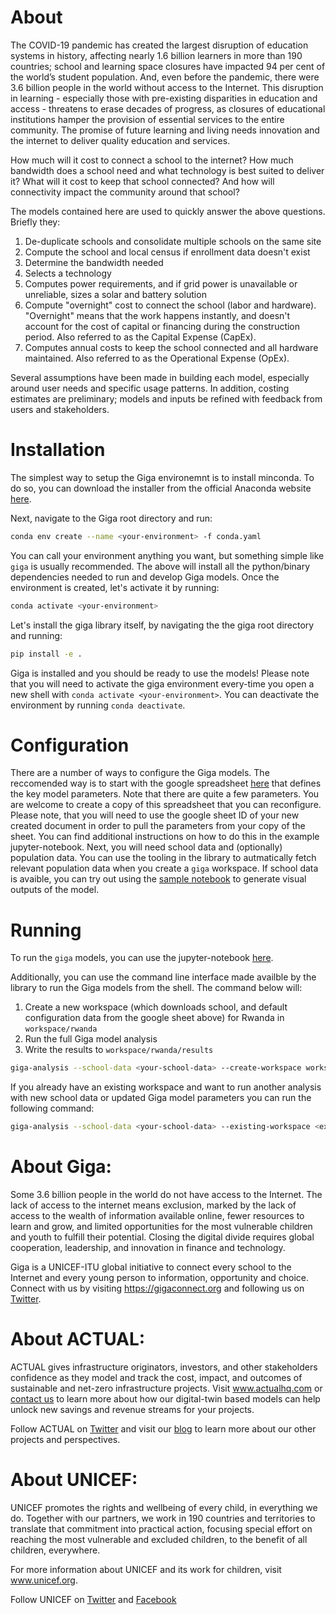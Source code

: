 # About

The COVID-19 pandemic has created the largest disruption of education systems in history, affecting nearly 1.6 billion learners in more than 190 countries; school and learning space closures have impacted 94 per cent of the world’s student population. And, even before the pandemic, there were 3.6 billion people in the world without access to the Internet. This disruption in learning - especially those with pre-existing disparities in education and access - threatens to erase decades of progress, as closures of educational institutions hamper the provision of essential services to the entire community. The promise of future learning and living needs innovation and the internet to deliver quality education and services. 

How much will it cost to connect a school to the internet? How much bandwidth does a school need and what technology is best suited to deliver it? What will it cost to keep that school connected? And how will connectivity impact the community around that school?

The models contained here are used to quickly answer the above questions. Briefly they:

1. De-duplicate schools and consolidate multiple schools on the same site
2. Compute the school and local census if enrollment data doesn't exist
3. Determine the bandwidth needed
4. Selects a technology
5. Computes power requirements, and if grid power is unavailable or unreliable, sizes a solar and battery solution
6. Compute "overnight" cost to connect the school (labor and hardware). "Overnight" means that the work happens instantly, and doesn't account for the cost of capital or financing during the construction period. Also referred to as the Capital Expense (CapEx).
7. Computes annual costs to keep the school connected and all hardware maintained. Also referred to as the Operational Expense (OpEx).

Several assumptions have been made in building each model, especially around user needs and specific usage patterns. In addition, costing estimates are preliminary; models and inputs be refined with feedback from users and stakeholders.

# Installation

The simplest way to setup the Giga environemnt is to install minconda.
To do so, you can download the installer from the official Anaconda website [here](https://docs.conda.io/en/latest/miniconda.html).

Next, navigate to the Giga root directory and run: 

```bash
conda env create --name <your-environment> -f conda.yaml
```

You can call your environment anything you want, but something simple like `giga` is usually recommended. The above will install all the python/binary dependencies needed to run and develop Giga models. Once the environment is created, let's activate it by running:

```bash
conda activate <your-environment>
```

Let's install the giga library itself, by navigating the the giga root directory and running:

```bash
pip install -e .
```

Giga is installed and you should be ready to use the models! Please note that you will need to activate the giga environment every-time you open a new shell with `conda activate <your-environment>`. You can deactivate the environment by running `conda deactivate`.

# Configuration

There are a number of ways to configure the Giga models. 
The reccomended way is to start with the google spreadsheet [here](https://docs.google.com/spreadsheets/d/1LsOLtcZG8FO9uF79H7Z_PdN6iHkuMyr5TXw3UllbahE/edit#gid=0) that defines the key model parameters. Note that there are quite a few parameters.
You are welcome to create a copy of this spreadsheet that you can reconfigure.
Please note, that you will need to use the google sheet ID of your new created document in order to pull the parameters from your copy of the sheet.
You can find additional instructions on how to do this in the example jupyter-notebook.
Next, you will need school data and (optionally) population data. 
You can use the tooling in the library to autmatically fetch relevant population data when you create a `giga` workspace. 
If school data is avaible, you can try out using the [sample notebook](https://drive.google.com/file/d/1tyHxSsp0G3_S1g0Zvwlm2QBj9hb7gEcR/view?usp=sharing) to generate visual outputs of the model. 

# Running
To run the `giga` models, you can use the jupyter-notebook [here](https://drive.google.com/file/d/1tyHxSsp0G3_S1g0Zvwlm2QBj9hb7gEcR/view?usp=sharing).

Additionally, you can use the command line interface made availble by the library to run the Giga models from the shell.
The command below will:

1. Create a new workspace (which downloads school, and default configuration data from the google sheet above) for Rwanda in `workspace/rwanda`
2. Run the full Giga model analysis
3. Write the results to `workspace/rwanda/results`

```bash
giga-analysis --school-data <your-school-data> --create-workspace workspace/rwanda --country Rwanda --results-directory workspace/rwanda/results
```

If you already have an existing workspace and want to run another analysis with new school data or updated Giga model parameters you can run the following command:

```bash
giga-analysis --school-data <your-school-data> --existing-workspace <existing-workspace-directory> --results-directory <desired-results-directory>
```

# About Giga: 
Some 3.6 billion people in the world do not have access to the Internet. The lack of access to the internet means exclusion, marked by the lack of access to the wealth of information available online, fewer resources to learn and grow, and limited opportunities for the most vulnerable children and youth to fulfill their potential. Closing the digital divide requires global cooperation, leadership, and innovation in finance and technology. 

Giga is a UNICEF-ITU global initiative to connect every school to the Internet and every young person to information, opportunity and choice. Connect with us by visiting https://gigaconnect.org and following us on [Twitter](https://twitter.com/Gigaconnect). 

# About ACTUAL:
ACTUAL gives infrastructure originators, investors, and other stakeholders confidence as they model and track the cost, impact, and outcomes of sustainable and net-zero infrastructure projects. Visit www.actualhq.com or [contact us](mailto:hello@actualhq.com) to learn more about how our digital-twin based models can help unlock new savings and revenue streams for your projects.

Follow ACTUAL on [Twitter](https://twitter.com/ActualHQ) and visit our [blog](http://blog.actualhq.com) to learn more about our other projects and perspectives.

# About UNICEF:
UNICEF promotes the rights and wellbeing of every child, in everything we do. Together with our partners, we work in 190 countries and territories to translate that commitment into practical action, focusing special effort on reaching the most vulnerable and excluded children, to the benefit of all children, everywhere.

For more information about UNICEF and its work for children, visit www.unicef.org.

Follow UNICEF on [Twitter](https://twitter.com/unicefmedia) and [Facebook](https://www.facebook.com/unicef/)
